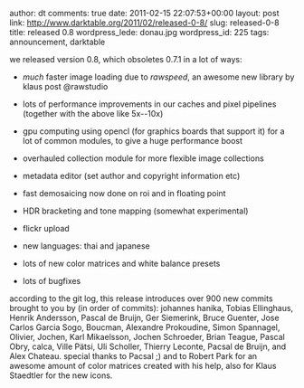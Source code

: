 author: dt
comments: true
date: 2011-02-15 22:07:53+00:00
layout: post
link: http://www.darktable.org/2011/02/released-0-8/
slug: released-0-8
title: released 0.8
wordpress_lede: donau.jpg
wordpress_id: 225
tags: announcement, darktable

we released version 0.8, which obsoletes 0.7.1 in a lot of ways:



	
  * _much_ faster image loading due to _rawspeed_, an awesome new library by klaus post @rawstudio

	
  * lots of performance improvements in our caches and pixel pipelines (together with the above like 5x--10x)

	
  * gpu computing using opencl (for graphics boards that support it) for a lot of common modules, to give a huge performance boost

	
  * overhauled collection module for more flexible image collections

	
  * metadata editor (set author and copyright information etc)

	
  * fast demosaicing now done on roi and in floating point

	
  * HDR bracketing and tone mapping (somewhat experimental)

	
  * flickr upload

	
  * new languages: thai and japanese

	
  * lots of new color matrices and white balance presets

	
  * lots of bugfixes


according to the git log, this release introduces over 900 new commits brought to you by (in order of commits): johannes hanika, Tobias Ellinghaus, Henrik Andersson, Pascal de Bruijn, Ger Siemerink, Bruce Guenter, Jose Carlos Garcia Sogo, Boucman, Alexandre Prokoudine, Simon Spannagel, Olivier, Jochen, Karl Mikaelsson, Jochen Schroeder, Brian Teague, Pascal Obry, calca, Ville Pätsi, Uli Scholler, Thierry Leconte, Pacsal de Bruijn, and Alex Chateau.
special thanks to Pacsal ;) and to Robert Park for an awesome amount of color matrices created with his help, also for Klaus Staedtler for the new icons.
